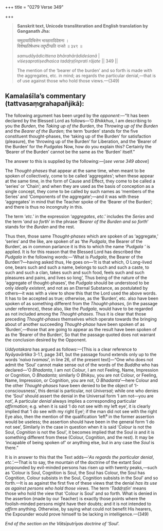 +++
title = "0279 Verse 349"

+++
> **Sanskrit text, Unicode transliteration and English translation by Ganganath Jha:** 
>
> समुदायादिचित्तेन भारहारादिदेशना ।  
> विशेषप्रतिषेधश्च तद्दृष्टीन्प्रति राजते ॥ ३४९ ॥ 
>
> *samudāyādicittena bhārahārādideśanā* \|  
> *viśeṣapratiṣedhaśca taddṛṣṭīnprati rājate* \|\| 349 \|\| 
>
> The mention of the ‘bearer of the burden’ and so forth is made with the aggregates, etc. in mind; as regards the particular denial,—that is of use against those who hold those views.—(349)



## Kamalaśīla’s commentary (tattvasaṃgrahapañjikā):

The following argument has been urged by the *opponent*:—“It has been declared by the Blessed Lord as follows—‘O *Bhikkhus*, I am describing to you the *Burden*, the *Taking up of the Burden*, the *Throwing up of the Burden* and the *Bearer of the Burden*; the term ‘burden’ stands for the five constituent thought-phases, the ‘taking up of the Burden’ for satisfaction (pleasure), the ‘throwing up of the Burden’ for Liberation, and the ‘Bearer of the Burden’ for the *Pudgalas* Now, how do you explain this? Certainly the ‘Bearer of the Burden’ cannot be the same as the ‘Burden’ itself.”

The answer to this is supplied by the following:—[*see verse 349 above*]

The *Thought-phases* that appear at the same time, when meant to be spoken of collectively, come to be called ‘aggregates’; when these appear at the same time, in the form of Cause and Effect, they come to be called a ‘series’ or ‘Chain’; and when they are used as the basis of conception as a single concept, they come to be called by such names as ‘members of the Series’ and ‘Components of the aggregate’;—and it was with these ‘aggregates’ in mind that the Teacher spoke of the ‘Bearer of the Burden’; and there is thus no incongruity in this.

The term ‘*etc*.’ in the expression ‘*aggregates*, *etc*.’ includes the *Series* and the term ‘*and so forth*’ in the phrase ‘*Bearer of the Burden and so forth*’ stands for the *Burden* and the rest.

Thus then, those same *Thought-phases* which are spoken of as ‘aggregate,’ ‘series’ and the like, are spoken of as ‘the *Pudgala*, the Bearer of the Burden’, as in common parlance it is this to which the name ‘*Pudgala '* is applied. It is for this reason that the Blessed Lord has described the *Pudgala* in the following words:—‘What is *Pudgala*, the Bearer of the Burden’?—having asked thus, He goes on—‘It is that which, O Long-lived one, bears such and such a name, belongs to such and such a caste, to such and such a clan, takes such and such food, feels such and such pleasures and pains, and lives so long’, Thus being of the nature of the ‘aggregate of thought-phases’, the *Pudgala* should be understood to be only *ideally existent*, and not as an Eternal Substance, as postulated by others—it was with a view to show this that the Lord used the above words. It has to be accepted as true; otherwise, as the ‘Burden’, etc. also have been spoken of as something different from the *Thought-phases*, (in the passage under reference), these also, like the *Pudgala*, would have to be regarded as not included among the *Thought-phases*. Thus it is clear that those preceding *Thought-phases* themselves which operate towards the bringing about of another succeeding *Thought-phase* have been spoken of as ‘Burden’,—those that are going to appear as the result have been spoken of as the ‘Bearer of the Burden’, So that the passage quoted does not warrant the conclusion desired by the Opponent.

*Uddyotakara* has argued as follows:—[This is a clear reference to *Nyāyavārtika* 3-1.1, page 341, but the passage found extends only up to the words ‘*naiva tvamasi*’, in line 26, of the present text]—“One who does not admit the ‘Soul’ cannot make sense out of the words of the *Buddha* who has declared—‘O *Bhadanta*, I am not *Colour*, I am not Feeling, Name, Impression or Cognition, O *Bhadanta*; similarly O *Bhikṣu*, you are not Colour, or Feeling, Name, Impression, or Cognition, you are not, O *Bhadanta*’—here Colour and the other *Thought-phases* have been denied to be the object of ‘I-consciousness’, this denial is particular, not *Universal*; while one who denies the ‘Soul’ should assert the denial in the Universal form ‘I am not—you are not’, A particular *denial* always implies a corresponding particular *affirmation*; e.g. when it is said ‘I do not see with my left eye’, it is clearly implied that ‘I do see with my right Eye’; if the man did not see with the right Eye also, then the mention of the qualification ‘left⁹ in the former assertion would be useless; the assertion should have been in the general form ‘I do not see’, Similarly in the case in question when it is said ‘*Colour* is not the Soul, *Cognition* is not the Soul’, it becomes implied that the Soul *is* and it is something different from these (Colour, Cognition, and the rest). It may be ‘incapable of being spoken of’ or anything else, but in any case the *Soul* is there.”

It is in answer to this that the Text adds—‘*As regards the particular denial*, *etc*.’.—That is to say, the mountain of the doctrine of the extant Soul propounded by evil-minded persons has risen up with twenty peaks,—such as ‘Colour is Soul, Cognition is Soul, the Soul has Colour, the Soul has Cognition, Colour subsists in the Soul, Cognition subsists in the Soul’ and so forth.—It is as against the first five of these views that the denial *has its use as against persons who hold those views*. The term ‘*Taddṛṣṭīn*’ means those who hold the view that ‘Colour is Soul’ and so forth. What is denied in the assertion (made by our Teacher) is exactly those points where the foolish-minded persons might have their doubts; and it is not intended to *affirm* anything. Otherwise, by saying what could not benefit His hearers, the Expounder would prove himself to be lacking in intelligence.—(349)

*End of the section on the Vātsīputrīyas doctrine of* ‘*Soul*’.


